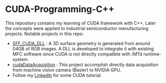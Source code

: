 # CUDA-Programming-C++

This repository contains my learning of CUDA framework with C++. Later the concepts were applied to industrial semiconductor menufacturing projects. 
Notable projects in this repo:
* [SFF_CUDA_DLL](https://github.com/EmonRezaBD/CUDA-Programming/tree/main/SFF/SFF_CUDA_DLL/SFF_CUDA) : A 3D surface geometry is generated from around 04GB of RGB images. A DLL is developed to integrate it with existing MFC software since CUDA is not directly compatible with /MTd runtime-system. 
* [cudaDataAcquisition](https://github.com/EmonRezaBD/CUDA-Programming/tree/main/Basler/cudaDataAcquisition/cudaDataAcquisition) : This project accomplish directly data acquisition from machine vision camera (Basler) to NVIDIA GPU.
* Follow my [LinkedIn](https://www.linkedin.com/in/emonrezabd/) for some CUDA tutorial. 

 
